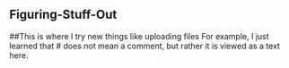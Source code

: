 ## Figuring-Stuff-Out
##This is where I try new things like uploading files
For example, I just learned that # does not mean a comment, but rather it is viewed as a text here.
